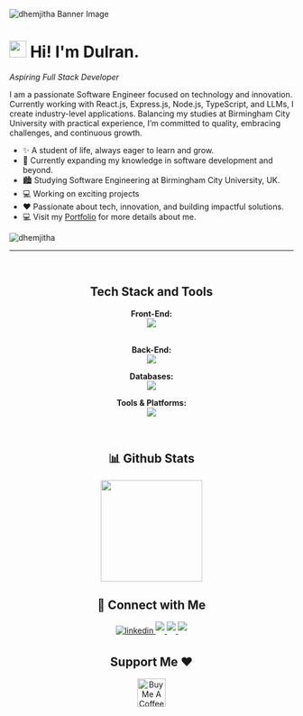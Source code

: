 <!--Banner-->
![dhemjitha Banner Image](https://media.licdn.com/dms/image/v2/D5616AQFy1oGlFTs2vQ/profile-displaybackgroundimage-shrink_350_1400/profile-displaybackgroundimage-shrink_350_1400/0/1720171362334?e=1735171200&v=beta&t=bj4SwTDhHIZ6pWWHoHhO5cPzt2x6kmrSK4fPFAn3VG8)



<!--Header Name-->
# <img src="https://emojis.slackmojis.com/emojis/images/1531849430/4246/blob-sunglasses.gif?1531849430" width="30"/> Hi! I'm Dulran. 
*Aspiring Full Stack Developer*
<br /> 

<!--Start Intro-->               
<p align="left">I am a passionate Software Engineer focused on technology and innovation. Currently working with React.js, Express.js, Node.js, TypeScript, and LLMs, I create industry-level applications. Balancing my studies at Birmingham City University with practical experience, I’m committed to quality, embracing challenges, and continuous growth.</p>

- ✨ A student of life, always eager to learn and grow.
- 🌱 Currently expanding my knowledge in software development and beyond.
- 🏙 Studying Software Engineering at Birmingham City University, UK.
- 💻 Working on exciting projects
- ❤ Passionate about tech, innovation, and building impactful solutions.
- 💻 Visit my [Portfolio](https://dulrandev.netlify.app/) for more details about me.
<!--End Intro-->

<!--Profile Count Badge-->
<p align="left">
  <img src="https://komarev.com/ghpvc/?username=dhemjitha&label=Profile%20views&color=770677&style=for-the-badge&logo=star" alt="dhemjitha" style="padding-right:20px;" />
</p>

---
<br />

<!--Languages and Tools Section-->       
<h2 align="center">Tech Stack and Tools</h2> 
<p align="center">
   
<div align="center">
  <!-- Front-End -->
  <strong>Front-End:</strong><br>
  <img  src="https://skillicons.dev/icons?i=react,ts,tailwind,js,bootstrap&perline=6" />
  <br><br>

  <!-- Back-End -->
  <strong>Back-End:</strong><br>
  <img  src="https://skillicons.dev/icons?i=express,ts,nodejs,php,java,py&perline=6" />
  <br>

  <!-- Databases -->
  <strong>Databases:</strong><br>
  <img  src="https://skillicons.dev/icons?i=mongodb,mysql&perline=6" />
  <br>

  <!-- Tools & Platforms -->
  <strong>Tools & Platforms:</strong><br>
  <img src="https://skillicons.dev/icons?i=vite,netlify,arduino,git,postman&perline=6" />
</div>
  
</p>
<br />



<!--Github stats Table--> 
<h2 align="center">📊 Github Stats</h2>

<div align="center">
  <a href="https://github.com/dhemjitha">
    <img height="180em" src="https://github-readme-stats.vercel.app/api?username=dhemjitha&theme=buefy&show_icons=true" />
    <br/>
  </a>
</div>


<!--Contact Section--> 

<h2 align="center">🤝 Connect with Me </h2>
<div align="center">
 <a href="https://www.linkedin.com/in/dulran-hemjitha/" target="_blank">
<img src=https://img.shields.io/badge/linkedin-%231E77B5.svg?&style=for-the-badge&logo=linkedin&logoColor=white alt=linkedin style="margin-bottom: 5px;" />
</a>
  
<a href="mailto:dhemjitha@gmail.com" target="_blank">
<img src="https://img.shields.io/badge/Gmail-D14836?style=for-the-badge&logo=gmail&logoColor=white" style="margin-bottom: 5px;" />
</a>

<a href="https://www.instagram.com/_.dulran._" target="_blank">
<img src="https://img.shields.io/badge/Instagram-E4405F?style=for-the-badge&logo=instagram&logoColor=white" style="margin-bottom: 5px;" />
</a>

<a href="https://twitter.com/dhemjitha" target="_blank">
<img src="https://img.shields.io/badge/Twitter-1DA1F2?style=for-the-badge&logo=twitter&logoColor=white" style="margin-bottom: 5px;" />
</a>
</div>

<!--Support Section-->

<h2 align="center">Support Me ❤️</h2>
<div align="center"><a href="https://www.buymeacoffee.com/dulrandev" target="_blank"><img src="https://cdn.buymeacoffee.com/buttons/v2/default-yellow.png" alt="Buy Me A Coffee" style="height: 50px" ></a></div>
</p>


